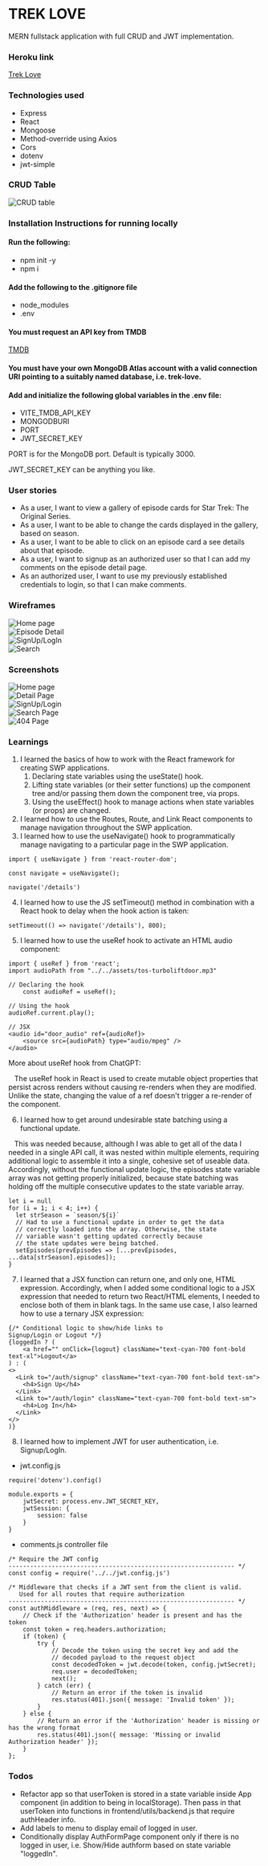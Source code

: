 # TREK LOVE
MERN fullstack application with full CRUD and JWT implementation.

### Heroku link

[Trek Love](https://trek-love-402634987769.herokuapp.com/)

### Technologies used

* Express
* React
* Mongoose
* Method-override using Axios
* Cors
* dotenv
* jwt-simple

### CRUD Table

![CRUD table](trek-love/frontend/public/CRUD_table_trek_love.png "CRUD table")

### Installation Instructions for running locally

#### Run the following:

* npm init -y
* npm i  

#### Add the following to the .gitignore file

* node_modules
* .env

#### You must request an API key from TMDB

[TMDB](https://developer.themoviedb.org/reference/intro/getting-started)

#### You must have your own MongoDB Atlas account with a valid connection URI pointing to a suitably named database, i.e. trek-love.

#### Add and initialize the following global variables in the .env file:

* VITE_TMDB_API_KEY
* MONGODBURI
* PORT
* JWT_SECRET_KEY

PORT is for the MongoDB port. Default is typically 3000.

JWT_SECRET_KEY can be anything you like.


### User stories

* As a user, I want to view a gallery of episode cards for Star Trek: The Original Series.
* As a user, I want to be able to change the cards displayed in the gallery, based on season.
* As a user, I want to be able to click on an episode card a see details about that episode.
* As a user, I want to signup as an authorized user so that I can add my comments on the episode detail page.
* As an authorized user, I want to use my previously established credentials to login, so that I can make comments.

### Wireframes

![Home page](trek-love/frontend/public/trek_love_pg1.png "Home page")\
![Episode Detail](trek-love/frontend/public/trek_love_pg2.png "Episode Detail")\
![SignUp/LogIn](trek-love/frontend/public/trek_love_pg3.png "SignUp/Login")\
![Search](trek-love/frontend/public/trek_love_pg4.png "Search Page")

### Screenshots

![Home page](trek-love/frontend/public/trek_love_home_page.png "Home page")\
![Detail Page](trek-love/frontend/public/trek_love_detail_page.png "Detail Page")\
![SignUp/Login](trek-love/frontend/public/trek_love_sign_up.png "SignUp/Login")\
![Search Page](trek-love/frontend/public/trek_love_search_page.png "Search Page")\
![404 Page](trek-love/frontend/public/trek_love_404_page.png "404 Page")

### Learnings

1. I learned the basics of how to work with the React framework for creating SWP applications. 
    1. Declaring state variables using the useState() hook.
    2. Lifting state variables (or their setter functions) up the component tree and/or passing them down the component tree, via props. 
    3. Using the useEffect() hook to manage actions when state variables (or props) are changed.
2. I learned how to use the Routes, Route, and Link React components to manage navigation throughout the SWP application.
3. I learned how to use the useNavigate() hook to programmatically manage navigating to a particular page in the SWP application.
```
import { useNavigate } from 'react-router-dom';

const navigate = useNavigate();

navigate('/details')
```
4. I learned how to use the JS setTimeout() method in combination with a React hook to delay when the hook action is taken:
```
setTimeout(() => navigate('/details'), 800);
```
5. I learned how to use the useRef hook to activate an HTML audio component:
``` 
import { useRef } from 'react';
import audioPath from "../../assets/tos-turboliftdoor.mp3"

// Declaring the hook
    const audioRef = useRef();
    
// Using the hook
audioRef.current.play();
    
// JSX
<audio id="door_audio" ref={audioRef}>
    <source src={audioPath} type="audio/mpeg" />
</audio>

```
More about useRef hook from ChatGPT:

&nbsp; &nbsp;The useRef hook in React is used to create mutable object properties that persist across renders without causing re-renders when they are modified. Unlike the state, changing the value of a ref doesn't trigger a re-render of the component.

6. I learned how to get around undesirable state batching using a functional update. 

&nbsp; &nbsp;This was needed because, although I was able to get all of the data I needed in a single API call, it was nested within multiple elements, requiring additional logic to assemble it into a single, cohesive set of useable data. Accordingly, without the functional update logic, the episodes state variable array was not getting properly initialized, because state batching was holding off the multiple consecutive updates to the state variable array.
```
let i = null
for (i = 1; i < 4; i++) {
  let strSeason = `season/${i}`
  // Had to use a functional update in order to get the data
  // correctly loaded into the array. Otherwise, the state
  // variable wasn't getting updated correctly because 
  // the state updates were being batched.
  setEpisodes(prevEpisodes => [...prevEpisodes, ...data[strSeason].episodes]);
}  
```
7. I learned that a JSX function can return one, and only one, HTML expression. Accordingly, when I added some conditional logic to a JSX expression that needed to return two React/HTML elements, I needed to enclose both of them in blank tags. In the same use case, I also learned how to use a ternary JSX expression:
```
{/* Conditional logic to show/hide links to 
Signup/Login or Logout */}
{loggedIn ? (
    <a href="" onClick={logout} className="text-cyan-700 font-bold text-xl">Logout</a>
) : ( 
<>
  <Link to="/auth/signup" className="text-cyan-700 font-bold text-sm">
    <h4>Sign Up</h4>
  </Link>
  <Link to="/auth/login" className="text-cyan-700 font-bold text-sm">
    <h4>Log In</h4>
  </Link>
</>
)}
```
8. I learned how to implement JWT for user authentication, i.e. Signup/LogIn.

* jwt.config.js
```
require('dotenv').config()

module.exports = {  
    jwtSecret: process.env.JWT_SECRET_KEY,
    jwtSession: {
        session: false
    }
}
```

* comments.js controller file

    
```
/* Require the JWT config
--------------------------------------------------------------- */
const config = require('../../jwt.config.js')

/* Middleware that checks if a JWT sent from the client is valid.
   Used for all routes that require authorization
--------------------------------------------------------------- */
const authMiddleware = (req, res, next) => {
    // Check if the 'Authorization' header is present and has the token
    const token = req.headers.authorization;
    if (token) {
        try {
            // Decode the token using the secret key and add the 
            // decoded payload to the request object
            const decodedToken = jwt.decode(token, config.jwtSecret);
            req.user = decodedToken;
            next();
        } catch (err) {
            // Return an error if the token is invalid
            res.status(401).json({ message: 'Invalid token' });
        }
    } else {
        // Return an error if the 'Authorization' header is missing or has the wrong format
        res.status(401).json({ message: 'Missing or invalid Authorization header' });
    }
};
```

### Todos

* Refactor app so that userToken is stored in a state variable inside App component (in addition to being in localStorage). Then pass in that userToken into functions in frontend/utils/backend.js that require authHeader info.
* Add labels to menu to display email of logged in user.
* Conditionally display AuthFormPage component only if there is no logged in user, i.e. Show/Hide authform based on state variable "loggedIn".